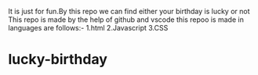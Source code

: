 It is just for fun.By this repo we can find either your birthday is lucky or not
This repo is made by the help of github and vscode
this repoo is made in languages are follows:-
1.html
2.Javascript
3.CSS


# lucky-birthday
